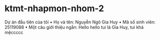 # ktmt-nhapmon-nhom-2
Dự án đầu tiên của tôi
•	Họ và tên: Nguyễn Ngô Gia Huy
•	Mã số sinh viên: 25119088
•	Một câu giới thiệu ngắn: Hello hello tui là Gia Huy, tui khá mệccccc
